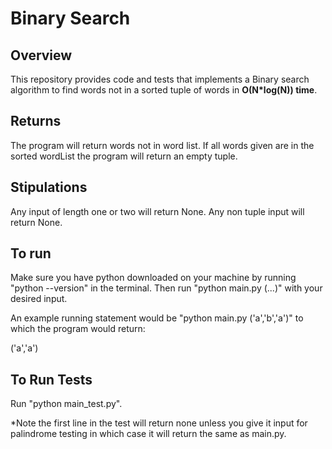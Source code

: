 # Binary Search
## Overview
This repository provides code and tests that implements a Binary search algorithm to find words not in a sorted tuple of words in **O(N*log(N)) time**. 

## Returns
The program will return words not in word list. If all words given are in the sorted wordList the program will return an empty tuple.

## Stipulations
Any input of length one or two will return None.
Any non tuple input will return None.

## To run
Make sure you have python downloaded on your machine by running "python --version" in the terminal. Then run "python main.py (...)" with your desired input.

An example running statement would be "python main.py ('a','b','a')" to which the program would return: 

('a','a') 

## To Run Tests 
Run "python main_test.py".

*Note the first line in the test will return none unless you give it input for palindrome testing in which case it will return the same as main.py.

